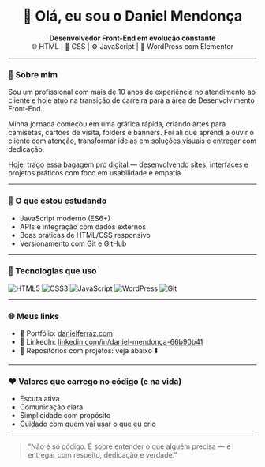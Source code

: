 <h1 align="center">👋 Olá, eu sou o Daniel Mendonça</h1>

<p align="center">
  <strong>Desenvolvedor Front-End em evolução constante</strong> <br>
  🌐 HTML | 🎨 CSS | ⚙️ JavaScript | 🧩 WordPress com Elementor
</p>

---

### 🧠 Sobre mim

Sou um profissional com mais de 10 anos de experiência no atendimento ao cliente e hoje atuo na transição de carreira para a área de Desenvolvimento Front-End.

Minha jornada começou em uma gráfica rápida, criando artes para camisetas, cartões de visita, folders e banners. Foi ali que aprendi a ouvir o cliente com atenção, transformar ideias em soluções visuais e entregar com dedicação.

Hoje, trago essa bagagem pro digital — desenvolvendo sites, interfaces e projetos práticos com foco em usabilidade e empatia.

---

### 🚀 O que estou estudando

- JavaScript moderno (ES6+)
- APIs e integração com dados externos
- Boas práticas de HTML/CSS responsivo
- Versionamento com Git e GitHub

---

### 🔧 Tecnologias que uso

![HTML5](https://img.shields.io/badge/HTML5-E34F26?style=for-the-badge&logo=html5&logoColor=fff)
![CSS3](https://img.shields.io/badge/CSS3-1572B6?style=for-the-badge&logo=css3&logoColor=fff)
![JavaScript](https://img.shields.io/badge/JavaScript-F7DF1E?style=for-the-badge&logo=javascript&logoColor=000)
![WordPress](https://img.shields.io/badge/WordPress-21759B?style=for-the-badge&logo=wordpress&logoColor=fff)
![Git](https://img.shields.io/badge/Git-F05032?style=for-the-badge&logo=git&logoColor=fff)

---

### 🌐 Meus links

- 🔗 Portfólio: [danielferraz.com](https://danielferraz.com)
- 💼 LinkedIn: [linkedin.com/in/daniel-mendonça-66b90b41](https://www.linkedin.com/in/daniel-mendon%C3%A7a-66b90b41/)
- 📂 Repositórios com projetos: veja abaixo ⬇️

---

### ❤️ Valores que carrego no código (e na vida)

- Escuta ativa
- Comunicação clara
- Simplicidade com propósito
- Cuidado com quem vai usar o que eu crio

---

> “Não é só código. É sobre entender o que alguém precisa — e entregar com respeito, dedicação e verdade.”

